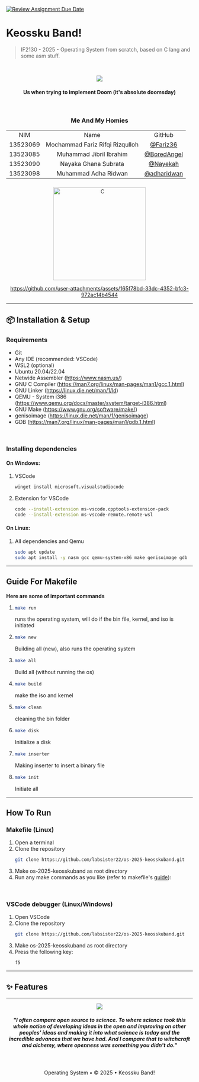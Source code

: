 [![Review Assignment Due Date](https://classroom.github.com/assets/deadline-readme-button-22041afd0340ce965d47ae6ef1cefeee28c7c493a6346c4f15d667ab976d596c.svg)](https://classroom.github.com/a/RYoGTaJ4)
# Keossku Band!

> IF2130 - 2025 - Operating System from scratch, based on C lang and some asm stuff.
<br/>

<p align="center">
    <img src="https://github.com/user-attachments/assets/a2aef526-bd35-4267-845b-2a836dcb45a7">
</p>
    <h4 align="center">Us when trying to implement Doom (it's absolute doomsday)</h4>

<br/>
 <div align="center" id="contributor">
   <strong>
     <h3> Me And My Homies </h3>
     <table align="center">
       <tr align="center">
         <td>NIM</td>
         <td>Name</td>
         <td>GitHub</td>
       </tr>
       <tr align="center">
         <td>13523069</td>
         <td>Mochammad Fariz Rifqi Rizqulloh</td>
         <td><a href="https://github.com/Fariz36">@Fariz36</a></td>
       </tr>
       <tr align="center">
         <td>13523085</td>
         <td>Muhammad Jibril Ibrahim</td>
         <td><a href="https://github.com/BoredAngel">@BoredAngel</a></td>
       </tr>
       <tr align="center">
         <td>13523090</td>
         <td>Nayaka Ghana Subrata</td>
         <td><a href="https://github.com/Nayekah">@Nayekah</a></td>
       </tr>
       <tr align="center">
         <td>13523098</td>
         <td>Muhammad Adha Ridwan</td>
         <td><a href="https://github.com/adharidwan">@adharidwan</a></td>
       </tr>
     </table>
   </strong>
 </div>

<div align="center">
  <h3></h3>

  <p>
    <img src="https://github.com/user-attachments/assets/b0350d7b-9a2e-44c2-ad13-10648b35a207" alt="C" width="250"/>
  </p>

  <p>
     
https://github.com/user-attachments/assets/165f78bd-33dc-4352-bfc3-972ac14b4544

  </p>  



</div>

---

## 📦 Installation & Setup

### Requirements
- Git
- Any IDE (recommended: VSCode)
- WSL2 (optional)
- Ubuntu 20.04/22.04
- Netwide Assembler (https://www.nasm.us/) 
- GNU C Compiler (https://man7.org/linux/man-pages/man1/gcc.1.html) 
- GNU Linker (https://linux.die.net/man/1/ld)
- QEMU - System i386 (https://www.qemu.org/docs/master/system/target-i386.html) 
- GNU Make (https://www.gnu.org/software/make/) 
- genisoimage (https://linux.die.net/man/1/genisoimage) 
- GDB (https://man7.org/linux/man-pages/man1/gdb.1.html) 

<br/>

### Installing dependencies
#### On Windows:
1. VSCode
      ```bash
   winget install microsoft.visualstudiocode
   ```
2. Extension for VSCode
      ```bash
   code --install-extension ms-vscode.cpptools-extension-pack
   code --install-extension ms-vscode-remote.remote-wsl
   ```

#### On Linux:
1. All dependencies and Qemu
      ```bash
   sudo apt update
   sudo apt install -y nasm gcc qemu-system-x86 make genisoimage gdb
   ```
---

<a id="makefile"></a>
## Guide For Makefile

**Here are some of important commands**

1.
      ```bash
   make run
   ```
   runs the operating system, will do if the bin file, kernel, and iso is initiated
   
2.
      ```bash
   make new
   ```
   Building all (new), also runs the operating system
3.
      ```bash
   make all
   ```
   Build all (without running the os)
4.
      ```bash
   make build
   ```
   make the iso and kernel
5.
      ```bash
   make clean
   ```
   cleaning the bin folder
6.
      ```bash
   make disk
   ```
   Initialize a disk
7.
      ```bash
   make inserter
   ```
   Making inserter to insert a binary file
8.
      ```bash
   make init
   ```
   Initiate all

---

## How To Run
### **Makefile (Linux)**
1. Open a terminal
2. Clone the repository
      ```bash
   git clone https://github.com/labsister22/os-2025-keosskuband.git
   ```
3. Make os-2025-keosskuband as root directory
4. Run any make commands as you like (refer to makefile's [guide](#makefile)):

<br/>

### **VSCode debugger (Linux/Windows)**
1. Open VSCode
2. Clone the repository
      ```bash
   git clone https://github.com/labsister22/os-2025-keosskuband.git
   ```
3. Make os-2025-keosskuband as root directory
4. Press the following key:
   ```bash
   f5
   ```
---

## ✨ Features
---



<p align="center">
    <img src="https://github.com/user-attachments/assets/ee8099f8-e009-4e5f-b51d-03d1e8717972">
</p>
    <h5 align="center">"I often compare open source to science. To where science took this whole notion of developing ideas in the open and improving on other peoples' ideas and making it into what science is today and the incredible advances that we have had. And I compare that to witchcraft and alchemy, where openness was something you didn't do."</h5>

<br/>
<br/>

<div align="center">
 Operating System • © 2025 • Keossku Band!
</div>
